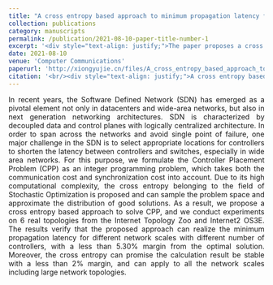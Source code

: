 ```yaml
---
title: "A cross entropy based approach to minimum propagation latency for controller placement in Software Defined Network"
collection: publications
category: manuscripts
permalink: /publication/2021-08-10-paper-title-number-1
excerpt: '<div style="text-align: justify;">The paper proposes a cross - entropy approach to solve it, and validates its effectiveness via experiments.</div>'
date: 2021-08-10
venue: 'Computer Communications'
paperurl: 'http://xiongyujie.cn/files/A_cross_entropy_based_approach_to_minimum_propagation_latency_for_controller_placement_in_Software_Defined_Network.pdf'
citation: '<br/><div style="text-align: justify;">A cross entropy based approach to minimum propagation latency for controller placement in Software Defined Network, J. Chen, Y.-J. Xiong*, X.-H. Qiu, D. He, H.-M. Yin and Y.-F. Xiao, Computer Communications, 2022, 191 (1): 133-144</div>'
---
```


<div style="text-align: justify;">In recent years, the Software Defined Network (SDN) has emerged as a pivotal element not only in datacenters and wide-area networks, but also in next generation networking architectures. SDN is characterized by decoupled data and control planes with logically centralized architecture. In order to span across the networks and avoid single point of failure, one major challenge in the SDN is to select appropriate locations for controllers to shorten the latency between controllers and switches, especially in wide area networks. For this purpose, we formulate the Controller Placement Problem (CPP) as an integer programming problem, which takes both the communication cost and synchronization cost into account. Due to its high computational complexity, the cross entropy belonging to the field of Stochastic Optimization is proposed and can sample the problem space and approximate the distribution of good solutions. As a result, we propose a cross entropy based approach to solve CPP, and we conduct experiments on 6 real topologies from the Internet Topology Zoo and Internet2 OS3E. The results verify that the proposed approach can realize the minimum propagation latency for different network scales with different number of controllers, with a less than 5.30% margin from the optimal solution. Moreover, the cross entropy can promise the calculation result be stable with a less than 2% margin, and can apply to all the network scales including large network topologies.</div>

<br/>
